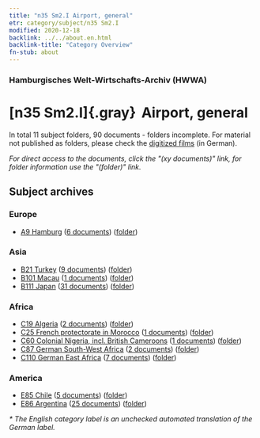 ```yaml
---
title: "n35 Sm2.I Airport, general"
etr: category/subject/n35 Sm2.I
modified: 2020-12-18
backlink: ../../about.en.html
backlink-title: "Category Overview"
fn-stub: about
---
```


### Hamburgisches Welt-Wirtschafts-Archiv (HWWA)
# [n35 Sm2.I]{.gray}&#8201; Airport, general&#160; 





In total 11 subject folders, 90 documents - folders incomplete.
For material not published as folders, please check the [digitized films](/film/h1_sh) (in German).

_For direct access to the documents, click the "(xy documents)" link, for folder information use the "(folder)" link._

## Subject archives



### Europe

- [A9 Hamburg](../../../geo/about.en.html#A9) (<a href="https://dfg-viewer.de/show/?tx_dlf[id]=https://pm20.zbw.eu/mets/sh/1409xx/140905/1456xx/145683/public.mets.en.xml" target="_blank">6 documents</a>) ([folder](http://purl.org/pressemappe20/folder/sh/140905,145683))

### Asia

- [B21 Turkey](../../../geo/about.en.html#B21) (<a href="https://dfg-viewer.de/show/?tx_dlf[id]=https://pm20.zbw.eu/mets/sh/1411xx/141111/1456xx/145683/public.mets.en.xml" target="_blank">9 documents</a>) ([folder](http://purl.org/pressemappe20/folder/sh/141111,145683))
- [B101 Macau](../../../geo/about.en.html#B101) (<a href="https://dfg-viewer.de/show/?tx_dlf[id]=https://pm20.zbw.eu/mets/sh/1412xx/141267/1456xx/145683/public.mets.en.xml" target="_blank">1 documents</a>) ([folder](http://purl.org/pressemappe20/folder/sh/141267,145683))
- [B111 Japan](../../../geo/about.en.html#B111) (<a href="https://dfg-viewer.de/show/?tx_dlf[id]=https://pm20.zbw.eu/mets/sh/1412xx/141272/1456xx/145683/public.mets.en.xml" target="_blank">31 documents</a>) ([folder](http://purl.org/pressemappe20/folder/sh/141272,145683))

### Africa

- [C19 Algeria](../../../geo/about.en.html#C19) (<a href="https://dfg-viewer.de/show/?tx_dlf[id]=https://pm20.zbw.eu/mets/sh/1413xx/141354/1456xx/145683/public.mets.en.xml" target="_blank">2 documents</a>) ([folder](http://purl.org/pressemappe20/folder/sh/141354,145683))
- [C25 French protectorate in Morocco](../../../geo/about.en.html#C25) (<a href="https://dfg-viewer.de/show/?tx_dlf[id]=https://pm20.zbw.eu/mets/sh/1413xx/141358/1456xx/145683/public.mets.en.xml" target="_blank">1 documents</a>) ([folder](http://purl.org/pressemappe20/folder/sh/141358,145683))
- [C60 Colonial Nigeria, incl. British Cameroons](../../../geo/about.en.html#C60) (<a href="https://dfg-viewer.de/show/?tx_dlf[id]=https://pm20.zbw.eu/mets/sh/1414xx/141409/1456xx/145683/public.mets.en.xml" target="_blank">1 documents</a>) ([folder](http://purl.org/pressemappe20/folder/sh/141409,145683))
- [C87 German South-West Africa](../../../geo/about.en.html#C87) (<a href="https://dfg-viewer.de/show/?tx_dlf[id]=https://pm20.zbw.eu/mets/sh/1414xx/141450/1456xx/145683/public.mets.en.xml" target="_blank">2 documents</a>) ([folder](http://purl.org/pressemappe20/folder/sh/141450,145683))
- [C110 German East Africa](../../../geo/about.en.html#C110) (<a href="https://dfg-viewer.de/show/?tx_dlf[id]=https://pm20.zbw.eu/mets/sh/1414xx/141471/1456xx/145683/public.mets.en.xml" target="_blank">7 documents</a>) ([folder](http://purl.org/pressemappe20/folder/sh/141471,145683))

### America

- [E85 Chile](../../../geo/about.en.html#E85) (<a href="https://dfg-viewer.de/show/?tx_dlf[id]=https://pm20.zbw.eu/mets/sh/1416xx/141691/1456xx/145683/public.mets.en.xml" target="_blank">5 documents</a>) ([folder](http://purl.org/pressemappe20/folder/sh/141691,145683))
- [E86 Argentina](../../../geo/about.en.html#E86) (<a href="https://dfg-viewer.de/show/?tx_dlf[id]=https://pm20.zbw.eu/mets/sh/1416xx/141692/1456xx/145683/public.mets.en.xml" target="_blank">25 documents</a>) ([folder](http://purl.org/pressemappe20/folder/sh/141692,145683))


_* The English category label is an unchecked automated translation of the German label._

